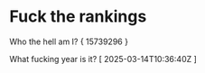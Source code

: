 # Fuck the rankings

Who the hell am I?
{ 15739296 }

What fucking year is it?
[ 2025-03-14T10:36:40Z ]

